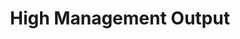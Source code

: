 ---
title: "High Management Output"
description: "Buku terbaik tentang menjalankan perusahaan yang saya pernah baca. Full stop."
cover: "/images/reading/high-output-management.jpeg"
publishDate: 2021-06-12
authors: "Andrew S. Grove"
---